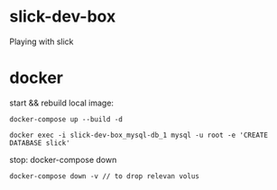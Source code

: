 # slick-dev-box
Playing with slick

# docker

start && rebuild local image:
    
    docker-compose up --build -d
      
    docker exec -i slick-dev-box_mysql-db_1 mysql -u root -e 'CREATE DATABASE slick'

stop:
    docker-compose down
        
    docker-compose down -v // to drop relevan volus

